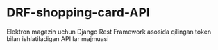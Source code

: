 # DRF-shopping-card-API
Elektron magazin uchun Django Rest Framework asosida qilingan token bilan ishlatiladigan API lar majmuasi
